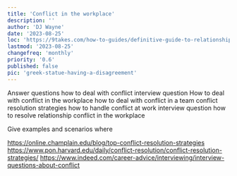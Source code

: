 ```yaml
---
title: 'Conflict in the workplace'
description: ''
author: 'DJ Wayne'
date: '2023-08-25'
loc: 'https://9takes.com/how-to-guides/definitive-guide-to-relationship-conflict-part-1'
lastmod: '2023-08-25'
changefreq: 'monthly'
priority: '0.6'
published: false
pic: 'greek-statue-having-a-disagreement'
---
```


Answer questions
how to deal with conflict interview question
How to deal with conflict in the workplace
how to deal with conflict in a team
conflict resolution strategies
how to handle conflict at work interview question
how to resolve relationship conflict in the workplace

Give examples and scenarios where

https://online.champlain.edu/blog/top-conflict-resolution-strategies
https://www.pon.harvard.edu/daily/conflict-resolution/conflict-resolution-strategies/
https://www.indeed.com/career-advice/interviewing/interview-questions-about-conflict
